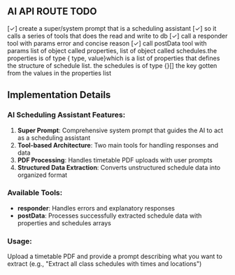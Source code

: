 ## AI API ROUTE TODO

[✓] create a super/system prompt that is a scheduling assistant
[✓] so it calls a series of tools that does the read and write to db
[✓] call a responder tool with params error and concise reason
[✓] call postData tool with params list of object called properties, list of object called schedules.the properties is of type { type, value}which is a list of properties that defines the structure of schedule list. the schedules is of type {}[] the key gotten from the values in the properties list

## Implementation Details

### AI Scheduling Assistant Features:
1. **Super Prompt**: Comprehensive system prompt that guides the AI to act as a scheduling assistant
2. **Tool-based Architecture**: Two main tools for handling responses and data
3. **PDF Processing**: Handles timetable PDF uploads with user prompts
4. **Structured Data Extraction**: Converts unstructured schedule data into organized format

### Available Tools:
- **responder**: Handles errors and explanatory responses
- **postData**: Processes successfully extracted schedule data with properties and schedules arrays

### Usage:
Upload a timetable PDF and provide a prompt describing what you want to extract (e.g., "Extract all class schedules with times and locations")
